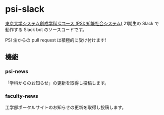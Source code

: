 # psi-slack

[東京大学システム創成学科 Cコース (PSI: 知能社会システム)](https://www.si.t.u-tokyo.ac.jp/course/psi/) 21期生の Slack で動作する Slack bot のソースコードです。

PSI 生からの pull request は積極的に受け付けます!

## 機能

### psi-news

「学科からのお知らせ」の更新を取得し投稿します。

### faculty-news

工学部ポータルサイトのお知らせの更新を取得し投稿します。
